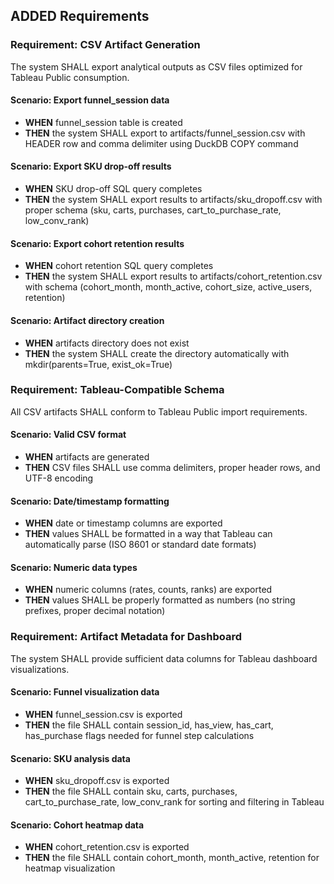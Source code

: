 ## ADDED Requirements

### Requirement: CSV Artifact Generation
The system SHALL export analytical outputs as CSV files optimized for Tableau Public consumption.

#### Scenario: Export funnel_session data
- **WHEN** funnel_session table is created
- **THEN** the system SHALL export to artifacts/funnel_session.csv with HEADER row and comma delimiter using DuckDB COPY command

#### Scenario: Export SKU drop-off results
- **WHEN** SKU drop-off SQL query completes
- **THEN** the system SHALL export results to artifacts/sku_dropoff.csv with proper schema (sku, carts, purchases, cart_to_purchase_rate, low_conv_rank)

#### Scenario: Export cohort retention results
- **WHEN** cohort retention SQL query completes
- **THEN** the system SHALL export results to artifacts/cohort_retention.csv with schema (cohort_month, month_active, cohort_size, active_users, retention)

#### Scenario: Artifact directory creation
- **WHEN** artifacts directory does not exist
- **THEN** the system SHALL create the directory automatically with mkdir(parents=True, exist_ok=True)

### Requirement: Tableau-Compatible Schema
All CSV artifacts SHALL conform to Tableau Public import requirements.

#### Scenario: Valid CSV format
- **WHEN** artifacts are generated
- **THEN** CSV files SHALL use comma delimiters, proper header rows, and UTF-8 encoding

#### Scenario: Date/timestamp formatting
- **WHEN** date or timestamp columns are exported
- **THEN** values SHALL be formatted in a way that Tableau can automatically parse (ISO 8601 or standard date formats)

#### Scenario: Numeric data types
- **WHEN** numeric columns (rates, counts, ranks) are exported
- **THEN** values SHALL be properly formatted as numbers (no string prefixes, proper decimal notation)

### Requirement: Artifact Metadata for Dashboard
The system SHALL provide sufficient data columns for Tableau dashboard visualizations.

#### Scenario: Funnel visualization data
- **WHEN** funnel_session.csv is exported
- **THEN** the file SHALL contain session_id, has_view, has_cart, has_purchase flags needed for funnel step calculations

#### Scenario: SKU analysis data
- **WHEN** sku_dropoff.csv is exported
- **THEN** the file SHALL contain sku, carts, purchases, cart_to_purchase_rate, low_conv_rank for sorting and filtering in Tableau

#### Scenario: Cohort heatmap data
- **WHEN** cohort_retention.csv is exported
- **THEN** the file SHALL contain cohort_month, month_active, retention for heatmap visualization

